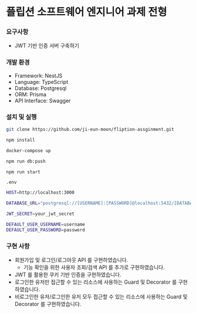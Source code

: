 # 플립션 소프트웨어 엔지니어 과제 전형

### 요구사항

- JWT 기반 인증 서버 구축하기

### 개발 환경

- Framework: NestJS
- Language: TypeScript
- Database: Postgresql
- ORM: Prisma
- API Interface: Swagger

### 설치 및 실행

```bash
git clone https://github.com/ji-eun-moon/fliption-assginment.git

npm install

docker-compose up

npm run db:push

npm run start
```

`.env`

```bash
HOST=http://localhost:3000

DATABASE_URL="postgresql://[USERNAME]:[PASSWORD]@localhost:5432/[DATABASE]"

JWT_SECRET=your_jwt_secret

DEFAULT_USER_USERNAME=username
DEFAULT_USER_PASSWORD=password
```

### 구현 사항

- 회원가입 및 로그인/로그아웃 API 를 구현하였습니다.
  - 기능 확인을 위한 사용자 조회/검색 API 를 추가로 구현하였습니다.
- JWT 를 활용한 쿠키 기반 인증을 구현하였습니다.
- 로그인한 유저만 접근할 수 있는 리소스에 사용하는 Guard 및 Decorator 를 구현하였습니다.
- 비로그인한 유저/로그인한 유저 모두 접근할 수 있는 리소스에 사용하는 Guard 및 Decorator 를 구현하였습니다.
